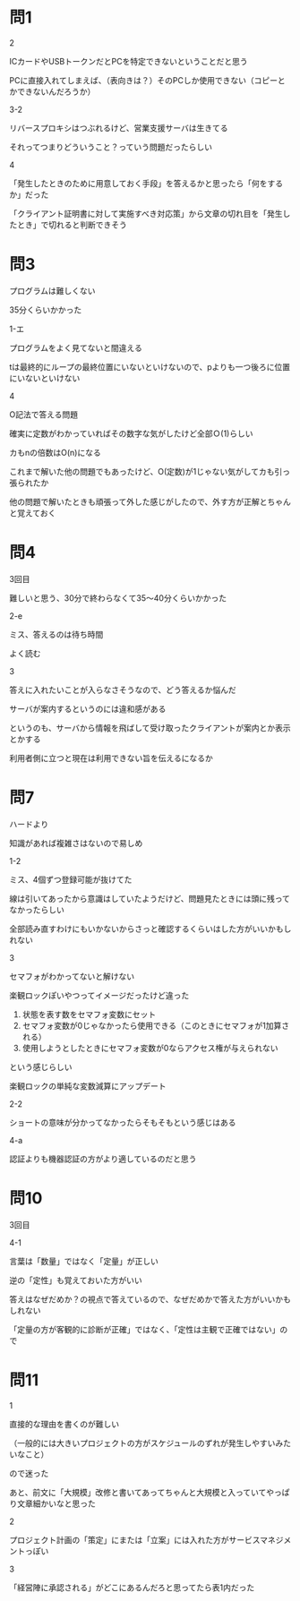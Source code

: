 # 問1

2

ICカードやUSBトークンだとPCを特定できないということだと思う

PCに直接入れてしまえば、（表向きは？）そのPCしか使用できない（コピーとかできないんだろうか）

3-2

リバースプロキシはつぶれるけど、営業支援サーバは生きてる

それってつまりどういうこと？っていう問題だったらしい

4

「発生したときのために用意しておく手段」を答えるかと思ったら「何をするか」だった

「クライアント証明書に対して実施すべき対応策」から文章の切れ目を「発生したとき」で切れると判断できそう

# 問3

プログラムは難しくない

35分くらいかかった

1-エ

プログラムをよく見てないと間違える

tは最終的にループの最終位置にいないといけないので、pよりも一つ後ろに位置にいないといけない

4

O記法で答える問題

確実に定数がわかっていればその数字な気がしたけど全部Ｏ(1)らしい

カもnの倍数はO(n)になる

これまで解いた他の問題でもあったけど、O(定数)が1じゃない気がしてカも引っ張られたか

他の問題で解いたときも頑張って外した感じがしたので、外す方が正解とちゃんと覚えておく

# 問4

3回目

難しいと思う、30分で終わらなくて35～40分くらいかかった

2-e

ミス、答えるのは待ち時間

よく読む

3

答えに入れたいことが入らなさそうなので、どう答えるか悩んだ

サーバが案内するというのには違和感がある

というのも、サーバから情報を飛ばして受け取ったクライアントが案内とか表示とかする

利用者側に立つと現在は利用できない旨を伝えるになるか

# 問7

ハードより

知識があれば複雑さはないので易しめ

1-2

ミス、4個ずつ登録可能が抜けてた

線は引いてあったから意識はしていたようだけど、問題見たときには頭に残ってなかったらしい

全部読み直すわけにもいかないからさっと確認するくらいはした方がいいかもしれない

3

セマフォがわかってないと解けない

楽観ロックぽいやつってイメージだったけど違った

1. 状態を表す数をセマフォ変数にセット
2. セマフォ変数が0じゃなかったら使用できる（このときにセマフォが1加算される）
3. 使用しようとしたときにセマフォ変数が0ならアクセス権が与えられない

という感じらしい

楽観ロックの単純な変数減算にアップデート

2-2

ショートの意味が分かってなかったらそもそもという感じはある

4-a

認証よりも機器認証の方がより適しているのだと思う

# 問10

3回目

4-1

言葉は「数量」ではなく「定量」が正しい

逆の「定性」も覚えておいた方がいい

答えはなぜだめか？の視点で答えているので、なぜだめかで答えた方がいいかもしれない

「定量の方が客観的に診断が正確」ではなく、「定性は主観で正確ではない」ので

# 問11

1

直接的な理由を書くのが難しい

（一般的には大きいプロジェクトの方がスケジュールのずれが発生しやすいみたいなこと）

ので迷った

あと、前文に「大規模」改修と書いてあってちゃんと大規模と入っていてやっぱり文章細かいなと思った

2

プロジェクト計画の「策定」にまたは「立案」には入れた方がサービスマネジメントっぽい

3

「経営陣に承認される」がどこにあるんだろと思ってたら表1内だった

